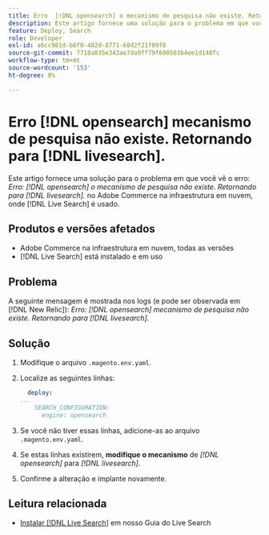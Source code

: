 ```yaml
---
title: Erro  [!DNL opensearch] o mecanismo de pesquisa não existe. Retornando para  [!DNL livesearch].
description: Este artigo fornece uma solução para o problema em que você vê o erro, 'Erro- [!DNL opensearch] mecanismo de pesquisa não existe. Retornando para  [!DNL livesearch].`, no Adobe Commerce na infraestrutura em nuvem.
feature: Deploy, Search
role: Developer
exl-id: a6cc981d-b8f0-402d-8771-60d2f21f09f8
source-git-commit: 7718a835e343ae7da9ff79f690503b4ee1d140fc
workflow-type: tm+mt
source-wordcount: '153'
ht-degree: 0%

---
```


# Erro [!DNL opensearch] mecanismo de pesquisa não existe. Retornando para [!DNL livesearch].

Este artigo fornece uma solução para o problema em que você vê o erro: *Erro: [!DNL opensearch] o mecanismo de pesquisa não existe. Retornando para [!DNL livesearch].* no Adobe Commerce na infraestrutura em nuvem, onde [!DNL Live Search] é usado.

## Produtos e versões afetados

* Adobe Commerce na infraestrutura em nuvem, todas as versões
* [!DNL Live Search] está instalado e em uso

## Problema

A seguinte mensagem é mostrada nos logs (e pode ser observada em [!DNL New Relic]):
*Erro: [!DNL opensearch] mecanismo de pesquisa não existe. Retornando para [!DNL livesearch].*

## Solução

1. Modifique o arquivo `.magento.env.yaml`.
1. Localize as seguintes linhas:

   ```yaml
     deploy:
   ...
       SEARCH_CONFIGURATION:
         engine: opensearch
   ```

1. Se você não tiver essas linhas, adicione-as ao arquivo `.magento.env.yaml`.
1. Se estas linhas existirem, **modifique o mecanismo** de *[!DNL opensearch]* para *[!DNL livesearch]*.
1. Confirme a alteração e implante novamente.

## Leitura relacionada

* [Instalar [!DNL Live Search]](https://experienceleague.adobe.com/docs/commerce-merchant-services/live-search/onboard/install.html) em nosso Guia do Live Search
